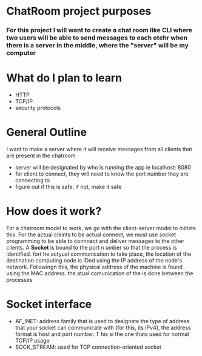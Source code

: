 # ChatRoom project purposes

### For this project I will want to create a chat room like CLI where two users will be able to send messages to each otehr when there is a server in the middle, where the "server" will be my computer

# What do I plan to learn
- HTTP
- TCP/IP
- security protocols

# General Outline
I want to make a server where it will receive messages from all clients that are present in the chatroom
- server will be designated by who is running the app ie localhost: 8080
- for client to connect, they will need to know the port number they are connecting to 
- figure out if this is safe, if not, make it safe


# How does it work?
For a chatroom model to work, we go with the client-server model to initiate this.  For the actual cleints to be actual connect, we must use socket programming to be able to connnect and deliver messages to the other clients. A **Socket** is bound to the port n umber so that the process is identified.  fort he actyual communication to take place, the location of the destination computing node is IDed using the IP address of the node's network.  Followingn this, the physical address of the machine is found using the MAC address. the atual comunication of the is done between the processes

# Socket interface
- AF_INET: address family that is used to designate the type of address that your socket can communicate with (for this, its IPv4), the address format is host and port number.  T his si the one thats used for normal TCP/IP usage
- SOCK_STREAM: used for TCP connection-oriented socket